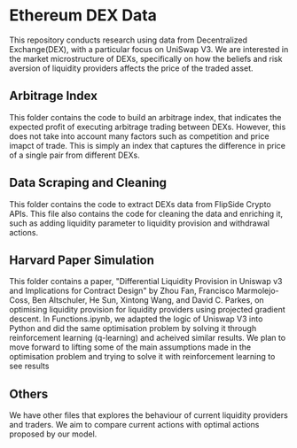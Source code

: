 # Ethereum DEX Data

This repository conducts research using data from Decentralized Exchange(DEX), with a particular focus on UniSwap V3. We are interested in the market microstructure of DEXs, specifically on how 
the beliefs and risk aversion of liquidity providers affects the price of the traded asset.

## Arbitrage Index

This folder contains the code to build an arbitrage index, that indicates the expected profit of executing arbitrage trading between DEXs. However, this does not take into account many factors 
such as competition and price imapct of trade. This is simply an index that captures the difference in price of a single pair from different DEXs.

## Data Scraping and Cleaning

This folder contains the code to extract DEXs data from FlipSide Crypto APIs. This file also contains the code for cleaning the data and enriching it, such as adding liquidity parameter to liquidity
provision and withdrawal actions.

## Harvard Paper Simulation

This folder contains a paper, "Differential Liquidity Provision in Uniswap v3 and Implications for Contract Design" by Zhou Fan, Francisco Marmolejo-Coss, Ben Altschuler, He Sun, 
Xintong Wang, and David C. Parkes, on optimising liquidity provision for liquidity providers using projected gradient descent. In Functions.ipynb, we adapted the logic of Uniswap V3 
into Python and did the same optimisation problem by solving it through reinforcement learning (q-learning) and acheived similar results. We plan to move forward to lifting some 
of the main assumptions made in the optimisation problem and trying to solve it with reinforcement learning to see results

## Others

We have other files that explores the behaviour of current liquidity providers and traders. We aim to compare current actions with optimal actions proposed by our model.





